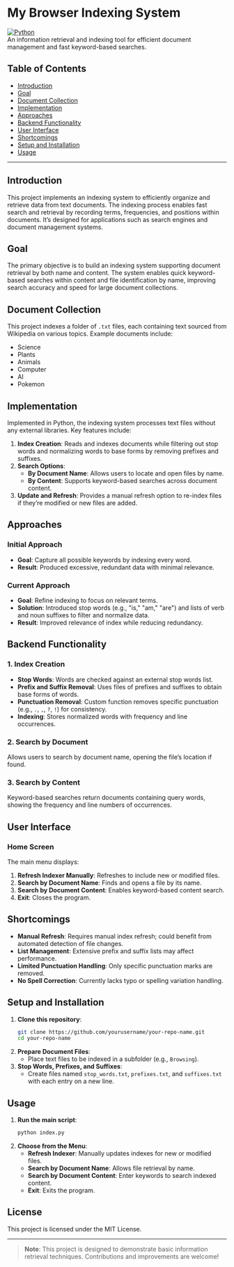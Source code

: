 # My Browser Indexing System

[![Python](https://img.shields.io/badge/Python-3.x-blue.svg)](https://www.python.org/downloads/)  
An information retrieval and indexing tool for efficient document management and fast keyword-based searches.

## Table of Contents
- [Introduction](#introduction)
- [Goal](#goal)
- [Document Collection](#document-collection)
- [Implementation](#implementation)
- [Approaches](#approaches)
- [Backend Functionality](#backend-functionality)
- [User Interface](#user-interface)
- [Shortcomings](#shortcomings)
- [Setup and Installation](#setup-and-installation)
- [Usage](#usage)

---

## Introduction
This project implements an indexing system to efficiently organize and retrieve data from text documents. The indexing process enables fast search and retrieval by recording terms, frequencies, and positions within documents. It’s designed for applications such as search engines and document management systems.

## Goal
The primary objective is to build an indexing system supporting document retrieval by both name and content. The system enables quick keyword-based searches within content and file identification by name, improving search accuracy and speed for large document collections.

## Document Collection
This project indexes a folder of `.txt` files, each containing text sourced from Wikipedia on various topics. Example documents include:
- Science
- Plants
- Animals
- Computer
- AI
- Pokemon

## Implementation
Implemented in Python, the indexing system processes text files without any external libraries. Key features include:
1. **Index Creation**: Reads and indexes documents while filtering out stop words and normalizing words to base forms by removing prefixes and suffixes.
2. **Search Options**:
   - **By Document Name**: Allows users to locate and open files by name.
   - **By Content**: Supports keyword-based searches across document content.
3. **Update and Refresh**: Provides a manual refresh option to re-index files if they’re modified or new files are added.

## Approaches

### Initial Approach
- **Goal**: Capture all possible keywords by indexing every word.
- **Result**: Produced excessive, redundant data with minimal relevance.

### Current Approach
- **Goal**: Refine indexing to focus on relevant terms.
- **Solution**: Introduced stop words (e.g., "is," "am," "are") and lists of verb and noun suffixes to filter and normalize data.
- **Result**: Improved relevance of index while reducing redundancy.

## Backend Functionality

### 1. Index Creation
- **Stop Words**: Words are checked against an external stop words list.
- **Prefix and Suffix Removal**: Uses files of prefixes and suffixes to obtain base forms of words.
- **Punctuation Removal**: Custom function removes specific punctuation (e.g., `.`, `,`, `?`, `!`) for consistency.
- **Indexing**: Stores normalized words with frequency and line occurrences.

### 2. Search by Document
Allows users to search by document name, opening the file’s location if found.

### 3. Search by Content
Keyword-based searches return documents containing query words, showing the frequency and line numbers of occurrences.

## User Interface

### Home Screen
The main menu displays:
1. **Refresh Indexer Manually**: Refreshes to include new or modified files.
2. **Search by Document Name**: Finds and opens a file by its name.
3. **Search by Document Content**: Enables keyword-based content search.
4. **Exit**: Closes the program.

## Shortcomings
- **Manual Refresh**: Requires manual index refresh; could benefit from automated detection of file changes.
- **List Management**: Extensive prefix and suffix lists may affect performance.
- **Limited Punctuation Handling**: Only specific punctuation marks are removed.
- **No Spell Correction**: Currently lacks typo or spelling variation handling.

## Setup and Installation
1. **Clone this repository**:
    ```bash
    git clone https://github.com/yourusername/your-repo-name.git
    cd your-repo-name
    ```
2. **Prepare Document Files**:
    - Place text files to be indexed in a subfolder (e.g., `Browsing`).
3. **Stop Words, Prefixes, and Suffixes**:
    - Create files named `stop_words.txt`, `prefixes.txt`, and `suffixes.txt` with each entry on a new line.

## Usage
1. **Run the main script**:
    ```bash
    python index.py
    ```
2. **Choose from the Menu**:
    - **Refresh Indexer**: Manually updates indexes for new or modified files.
    - **Search by Document Name**: Allows file retrieval by name.
    - **Search by Document Content**: Enter keywords to search indexed content.
    - **Exit**: Exits the program.

## License
This project is licensed under the MIT License.

---

> **Note**: This project is designed to demonstrate basic information retrieval techniques. Contributions and improvements are welcome!
